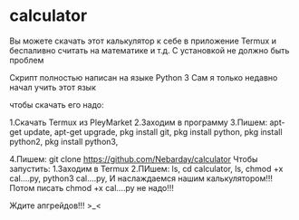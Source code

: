 # calculator 
Вы можете скачать этот калькулятор к себе в приложение Termux и беспаливно считать на математике и т.д.
С установкой не должно быть проблем

Скрипт полностью написан на языке Python 3 
Сам я только недавно начал учить этот язык 


чтобы скачать его надо:

1.Скачать Termux из PleyMarket
2.Заходим в программу
3.Пишем: apt-get update,
         apt-get upgrade,
         pkg install git,
         pkg install python,
         pkg install python2,
         pkg install python3,
         
4.Пишем: git clone https://github.com/Nebarday/calculator
Чтобы запустить:
1.Заходим в Termux
2.ПИшем: ls,
         cd calculator,
         ls,
         chmod +x cal....py,
         python3 cal....py,
И наслаждаемся нашим калькулятором!!!
Потом писать chmod +x cal....py не надо!!!

Ждите апгрейдов!!! >_<
